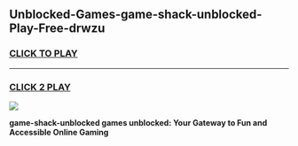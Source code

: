 
## Unblocked-Games-game-shack-unblocked-Play-Free-drwzu
<h3>
<a href="https://premium76.site?title=game-shack-unblocked&ref=23A">CLICK TO PLAY</a></h3>
<hr>

<h3>
<a href="https://premium76.site?title=game-shack-unblocked&ref=23A">CLICK 2 PLAY</a>
  
</h3>

<a href="https://premium76.site?title=game-shack-unblocked&ref=23A"><img src="https://clearcache.store/games.png"></a>


**game-shack-unblocked games unblocked: Your Gateway to Fun and Accessible Online Gaming**
